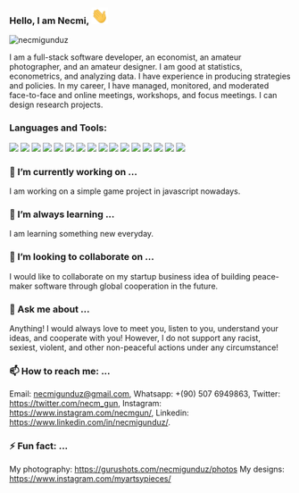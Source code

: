 ### Hello, I am Necmi, <img src="https://raw.githubusercontent.com/ABSphreak/ABSphreak/master/gifs/Hi.gif" width="30px">
<p align="left"> <img src="https://komarev.com/ghpvc/?username=necmigunduz&label=Views&color=blue&style=plastic" alt="necmigunduz" /> </p>

I am a full-stack software developer, an economist, an amateur photographer, and an amateur designer. I am good at statistics, econometrics, and analyzing data. I have experience in producing strategies and policies. In my career, I have managed, monitored, and moderated face-to-face and online meetings, workshops, and focus meetings. I can design research projects.

### Languages and Tools:
<code><img height="20" src = "https://img.shields.io/badge/-HTML5-E34F26?style=flat&logo=html5&logoColor=white"></code>
<code><img height="20" src = "https://img.shields.io/badge/-CSS3-1572B6?style=flat&logo=css3&logoColor=white"></code>
<code><img height="20" src="https://img.shields.io/badge/-Bootstrap-563D7C?style=flat&logo=bootstrap&logoColor=white"></code>
<code><img height="20" src="https://img.shields.io/badge/-JavaScript-eed718?style=flat&logo=javascript&logoColor=ffffff"></code>
<code><img height="20" src="https://img.shields.io/badge/npm-CB3837?style=for-the-badge&logo=npm&logoColor=white"></code>
<code><img height="20" src="https://img.shields.io/badge/-React-000000?style=flat&logo=react&logoColor=00c8ff"></code>
<code><img height="20" src="https://img.shields.io/badge/Redux-593D88?style=for-the-badge&logo=redux&logoColor=white"></code>
<code><img height="20" src="https://img.shields.io/badge/Ruby-CC342D?style=for-the-"></code>
<code><img height="20" src="https://img.shields.io/badge/-MySQL-F29111?style=flat&logo=mysql&logoColor=FFFFFF"></code>
<code><img height="20" src="http://img.shields.io/badge/-Git-F1502F?style=flat&logo=git&logoColor=FFFFFF"></code>
<code><img height="20" src="http://img.shields.io/badge/-Github-000000?style=flat&logo=github&logoColor=FFFFFF"></code>
<code><img height="20" src="http://img.shields.io/badge/-VS%20Code-007ACC?style=flat&logo=visual%20studio%20code&logoColor=white"></code>
<code><img height="20" src="http://img.shields.io/badge/-Heroku-430098?style=flat&logo=heroku&logoColor=white"></code>
<code><img height="20" src="https://img.shields.io/badge/Netlify-00C7B7?style=for-the-badge&logo=netlify&logoColor=white"></code>
<code><img height="20" src="https://img.shields.io/badge/Ruby_on_Rails-CC0000?style=for-the-badge&logo=ruby-on-rails&logoColor=white"></code>
<code><img height="20" src="http://img.shields.io/badge/-Github-000000?style=flat&logo=nodejs&logoColor=FFFFFF"></code>

### 🔭 I’m currently working on ...
I am working on a simple game project in javascript nowadays. 

### 🌱 I’m always learning ...
I am learning something new everyday. 

### 👯 I’m looking to collaborate on ...
I would like to collaborate on my startup business idea of building peace-maker software through global cooperation in the future.

### 💬 Ask me about ...
Anything! I would always love to meet you, listen to you, understand your ideas, and cooperate with you! However, I do not support any racist, sexiest, violent, and other non-peaceful actions under any circumstance!

### 📫 How to reach me: ...
Email: necmigunduz@gmail.com, 
Whatsapp: +(90) 507 6949863,
Twitter: https://twitter.com/necm_gun,
Instagram: https://www.instagram.com/necmgun/,
Linkedin: https://www.linkedin.com/in/necmigunduz/.

### ⚡ Fun fact: ...
My photography: https://gurushots.com/necmigunduz/photos
My designs: https://www.instagram.com/myartsypieces/
